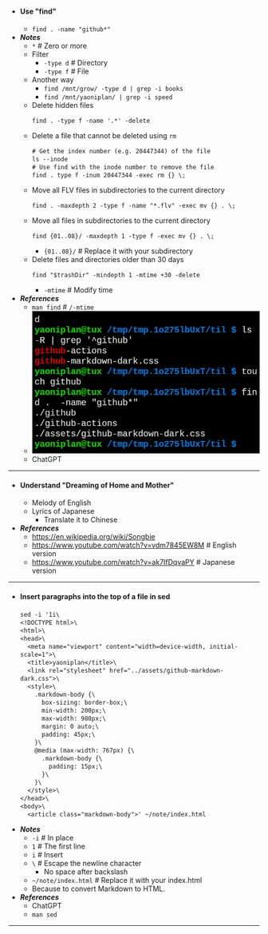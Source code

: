 - #### Use "find"
    - `find . -name "github*"`
- ***Notes***
    - `*` # Zero or more
    - Filter
        - `-type d` # Directory
        - `-type f` # File
    - Another way
        - `find /mnt/grow/ -type d | grep -i books`
        - `find /mnt/yaoniplan/ | grep -i speed`
    - Delete hidden files
      ```
      find . -type f -name '.*' -delete
      ```
    - Delete a file that cannot be deleted using `rm`
      ```
      # Get the index number (e.g. 20447344) of the file
      ls --inode
      # Use find with the inode number to remove the file
      find . type f -inum 20447344 -exec rm {} \;
      ```
    - Move all FLV files in subdirectories to the current directory
      ```
      find . -maxdepth 2 -type f -name "*.flv" -exec mv {} . \;
      ```
    - Move all files in subdirectories to the current directory
      ```
      find {01..08}/ -maxdepth 1 -type f -exec mv {} . \;
      ```
        - `{01..08}/` # Replace it with your subdirectory
    - Delete files and directories older than 30 days
      ```
      find "$trashDir" -mindepth 1 -mtime +30 -delete
      ```
        - `-mtime` # Modify time
- ***References***
    - `man find` # `/-mtime`
    - ![2023-05-06_00-13.png](../assets/2023-05-06_00-13.png)
    - ChatGPT
- ---
- #### Understand "Dreaming of Home and Mother"
    - Melody of English
    - Lyrics of Japanese
        - Translate it to Chinese
- ***References***
    - https://en.wikipedia.org/wiki/Songbie
    - https://www.youtube.com/watch?v=vdm7845EW8M # English version
    - https://www.youtube.com/watch?v=ak7IfDqvaPY # Japanese version
- ---
- #### Insert paragraphs into the top of a file in sed
  ```
  sed -i '1i\
  <!DOCTYPE html>\
  <html>\
  <head>\
    <meta name="viewport" content="width=device-width, initial-scale=1">\
    <title>yaoniplan</title>\
    <link rel="stylesheet" href="../assets/github-markdown-dark.css">\
    <style>\
      .markdown-body {\
        box-sizing: border-box;\
        min-width: 200px;\
        max-width: 980px;\
        margin: 0 auto;\
        padding: 45px;\
      }\
      @media (max-width: 767px) {\
        .markdown-body {\
          padding: 15px;\
        }\
      }\
    </style>\
  </head>\
  <body>\
    <article class="markdown-body">' ~/note/index.html
  ```
- ***Notes***
    - `-i` # In place
    - `1` # The first line
    - `i` # Insert
    - `\` # Escape the newline character
        - No space after backslash
    - `~/note/index.html` # Replace it with your index.html
    - Because to convert Markdown to HTML.
- ***References***
    - ChatGPT
    - `man sed`
- ---
